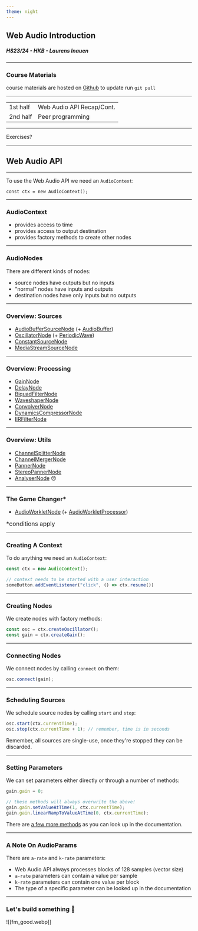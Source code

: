 ```yaml
---
theme: night
---
```


## Web Audio Introduction

##### HS23/24 - HKB - Laurens Inauen

---

### Course Materials

course materials are hosted on [Github](https://github.com/laurens-in/WebAudioIntroduction) to update run `git pull`

---

| | |
|---|---|
|1st half|Web Audio API Recap/Cont.|
|2nd half|Peer programming|

---

Exercises?

---

## Web Audio API

---

To use the Web Audio API we need an `AudioContext`:

```
const ctx = new AudioContext();
```

---

### AudioContext

- provides access to time
- provides access to output destination
- provides factory methods to create other nodes

---

### AudioNodes

There are different kinds of nodes:
- source nodes have outputs but no inputs
- "normal" nodes have inputs and outputs
- destination nodes have only inputs but no outputs

---

### Overview: Sources

- [AudioBufferSourceNode](https://developer.mozilla.org/en-US/docs/Web/API/AudioBufferSourceNode) (+ [AudioBuffer](https://developer.mozilla.org/en-US/docs/Web/API/AudioBuffer))
- [OscillatorNode](https://developer.mozilla.org/en-US/docs/Web/API/OscillatorNode) (+ [PeriodicWave](https://developer.mozilla.org/en-US/docs/Web/API/PeriodicWave))
- [ConstantSourceNode](https://developer.mozilla.org/en-US/docs/Web/API/ConstantSourceNode)
- [MediaStreamSourceNode](https://developer.mozilla.org/en-US/docs/Web/API/MediaStreamAudioSourceNode)

---

### Overview: Processing

- [GainNode](https://developer.mozilla.org/en-US/docs/Web/API/GainNode)
- [DelayNode](https://developer.mozilla.org/en-US/docs/Web/API/DelayNode)
- [BiquadFilterNode](https://developer.mozilla.org/en-US/docs/Web/API/BiquadFilterNode)
- [WaveshaperNode](https://developer.mozilla.org/en-US/docs/Web/API/WaveShaperNode)
- [ConvolverNode](https://developer.mozilla.org/en-US/docs/Web/API/ConvolverNode)
- [DynamicsCompressorNode](https://developer.mozilla.org/en-US/docs/Web/API/DynamicsCompressorNode)
- [IIRFilterNode](https://developer.mozilla.org/en-US/docs/Web/API/IIRFilterNode)

---

### Overview: Utils

- [ChannelSplitterNode](https://developer.mozilla.org/en-US/docs/Web/API/ChannelSplitterNode)
- [ChannelMergerNode](https://developer.mozilla.org/en-US/docs/Web/API/ChannelMergerNode)
- [PannerNode](https://developer.mozilla.org/en-US/docs/Web/API/PannerNode)
- [StereoPannerNode](https://developer.mozilla.org/en-US/docs/Web/API/StereoPannerNode)
- [AnalyserNode](https://developer.mozilla.org/en-US/docs/Web/API/AnalyserNode) 😠

---

### The Game Changer*

- [AudioWorkletNode](https://developer.mozilla.org/en-US/docs/Web/API/AudioWorkletNode) (+ [AudioWorkletProcessor](https://developer.mozilla.org/en-US/docs/Web/API/AudioWorkletProcessor))

<span style="font-size:1rem;">*conditions apply</span>

---

### Creating A Context

To do anything we need an `AudioContext`:

```js
const ctx = new AudioContext();

// context needs to be started with a user interaction
someButton.addEventListener("click", () => ctx.resume()) 
```

---

### Creating Nodes

We create nodes with factory methods:

```js
const osc = ctx.createOscillator();
const gain = ctx.createGain();
```

---

### Connecting Nodes

We connect nodes by calling `connect` on them:

```js
osc.connect(gain);
```

---

### Scheduling Sources

We schedule source nodes by calling `start` and `stop`:

```js
osc.start(ctx.currentTime);
osc.stop(ctx.currentTime + 1); // remember, time is in seconds 
```

Remember, all sources are single-use, once they're stopped they can be discarded.

---

### Setting Parameters

We can set parameters either directly or through a number of methods:

```js
gain.gain = 0;

// these methods will always overwrite the above!
gain.gain.setValueAtTime(1, ctx.currentTime);
gain.gain.linearRampToValueAtTime(0, ctx.currentTime);
```

There are [a few more methods](https://developer.mozilla.org/en-US/docs/Web/API/AudioParam) as you can look up in the documentation.

---

### A Note On AudioParams

There are `a-rate` and `k-rate` parameters:

- Web Audio API always processes blocks of 128 samples (vector size)
- `a-rate` parameters can contain a value per sample
- `k-rate` parameters can contain one value per block
- The type of a specific parameter can be looked up in the documentation

---

### Let's build something 🦾

![[fm_good.webp]]
